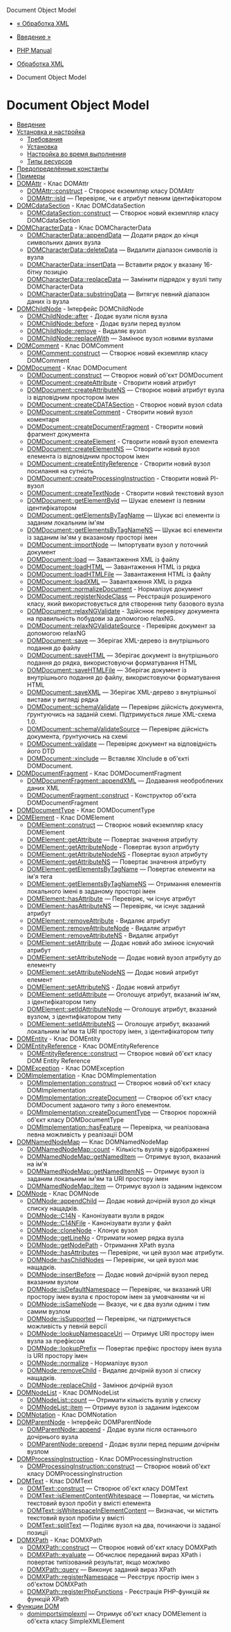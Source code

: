 Document Object Model

-   [« Обработка XML](refs.xml.html)
    
-   [Введение »](intro.dom.html)
    
-   [PHP Manual](index.html)
    
-   [Обработка XML](refs.xml.html)
    
-   Document Object Model
    

# Document Object Model

-   [Введение](intro.dom.html)
-   [Установка и настройка](dom.setup.html)
    -   [Требования](dom.requirements.html)
    -   [Установка](dom.installation.html)
    -   [Настройка во время выполнения](dom.configuration.html)
    -   [Типы ресурсов](dom.resources.html)
-   [Предопределённые константы](dom.constants.html)
-   [Примеры](dom.examples.html)
-   [DOMAttr](class.domattr.html) - Клас DOMAttr
    -   [DOMAttr::construct](domattr.construct.html) - Створює екземпляр класу DOMAttr
    -   [DOMAttr::isId](domattr.isid.html) — Перевіряє, чи є атрибут певним ідентифікатором
-   [DOMCdataSection](class.domcdatasection.html) - Клас DOMCdataSection
    -   [DOMCdataSection::construct](domcdatasection.construct.html) — Створює новий екземпляр класу DOMCdataSection
-   [DOMCharacterData](class.domcharacterdata.html) - Клас DOMCharacterData
    -   [DOMCharacterData::appendData](domcharacterdata.appenddata.html) — Додати рядок до кінця символьних даних вузла
    -   [DOMCharacterData::deleteData](domcharacterdata.deletedata.html) — Видалити діапазон символів із вузла
    -   [DOMCharacterData::insertData](domcharacterdata.insertdata.html) — Вставити рядок у вказану 16-бітну позицію
    -   [DOMCharacterData::replaceData](domcharacterdata.replacedata.html) — Замінити підрядок у вузлі типу DOMCharacterData
    -   [DOMCharacterData::substringData](domcharacterdata.substringdata.html) — Витягує певний діапазон даних із вузла
-   [DOMChildNode](class.domchildnode.html) - Інтерфейс DOMChildNode
    -   [DOMChildNode::after](domchildnode.after.html) - Додає вузли після вузла
    -   [DOMChildNode::before](domchildnode.before.html) - Додає вузли перед вузлом
    -   [DOMChildNode::remove](domchildnode.remove.html) - Видаляє вузол
    -   [DOMChildNode::replaceWith](domchildnode.replacewith.html) — Замінює вузол новими вузлами
-   [DOMComment](class.domcomment.html) - Клас DOMComment
    -   [DOMComment::construct](domcomment.construct.html) — Створює новий екземпляр класу DOMComment
-   [DOMDocument](class.domdocument.html) - Клас DOMDocument
    -   [DOMDocument::construct](domdocument.construct.html) — Створює новий об'єкт DOMDocument
    -   [DOMDocument::createAttribute](domdocument.createattribute.html) - Створити новий атрибут
    -   [DOMDocument::createAttributeNS](domdocument.createattributens.html) — Створює новий атрибут вузла із відповідним простором імен
    -   [DOMDocument::createCDATASection](domdocument.createcdatasection.html) - Створює новий вузол cdata
    -   [DOMDocument::createComment](domdocument.createcomment.html) - Створити новий вузол коментаря
    -   [DOMDocument::createDocumentFragment](domdocument.createdocumentfragment.html) - Створити новий фрагмент документа
    -   [DOMDocument::createElement](domdocument.createelement.html) - Створити новий вузол елемента
    -   [DOMDocument::createElementNS](domdocument.createelementns.html) — Створити новий вузол елемента із відповідним простором імен
    -   [DOMDocument::createEntityReference](domdocument.createentityreference.html) - Створити новий вузол посилання на сутність
    -   [DOMDocument::createProcessingInstruction](domdocument.createprocessinginstruction.html) - Створити новий PI-вузол
    -   [DOMDocument::createTextNode](domdocument.createtextnode.html) - Створити новий текстовий вузол
    -   [DOMDocument::getElementById](domdocument.getelementbyid.html) — Шукає елемент із певним ідентифікатором
    -   [DOMDocument::getElementsByTagName](domdocument.getelementsbytagname.html) — Шукає всі елементи із заданим локальним ім'ям
    -   [DOMDocument::getElementsByTagNameNS](domdocument.getelementsbytagnamens.html) — Шукає всі елементи із заданим ім'ям у вказаному просторі імен
    -   [DOMDocument::importNode](domdocument.importnode.html) — Імпортувати вузол у поточний документ
    -   [DOMDocument::load](domdocument.load.html) — Завантаження XML із файлу
    -   [DOMDocument::loadHTML](domdocument.loadhtml.html) — Завантаження HTML із рядка
    -   [DOMDocument::loadHTMLFile](domdocument.loadhtmlfile.html) — Завантаження HTML із файлу
    -   [DOMDocument::loadXML](domdocument.loadxml.html) — Завантаження XML із рядка
    -   [DOMDocument::normalizeDocument](domdocument.normalizedocument.html) - Нормалізує документ
    -   [DOMDocument::registerNodeClass](domdocument.registernodeclass.html) — Реєстрація розширеного класу, який використовується для створення типу базового вузла
    -   [DOMDocument::relaxNGValidate](domdocument.relaxngvalidate.html) - Здійснює перевірку документа на правильність побудови за допомогою relaxNG.
    -   [DOMDocument::relaxNGValidateSource](domdocument.relaxngvalidatesource.html) - Перевіряє документ за допомогою relaxNG
    -   [DOMDocument::save](domdocument.save.html) — Зберігає XML-дерево із внутрішнього подання до файлу
    -   [DOMDocument::saveHTML](domdocument.savehtml.html) — Зберігає документ із внутрішнього подання до рядка, використовуючи форматування HTML
    -   [DOMDocument::saveHTMLFile](domdocument.savehtmlfile.html) — Зберігає документ із внутрішнього подання до файлу, використовуючи форматування HTML
    -   [DOMDocument::saveXML](domdocument.savexml.html) — Зберігає XML-дерево з внутрішньої вистави у вигляді рядка
    -   [DOMDocument::schemaValidate](domdocument.schemavalidate.html) — Перевіряє дійсність документа, ґрунтуючись на заданій схемі. Підтримується лише XML-схема 1.0.
    -   [DOMDocument::schemaValidateSource](domdocument.schemavalidatesource.html) — Перевіряє дійсність документа, ґрунтуючись на схемі
    -   [DOMDocument::validate](domdocument.validate.html) — Перевіряє документ на відповідність його DTD
    -   [DOMDocument::xinclude](domdocument.xinclude.html) — Вставляє XInclude в об'єкті DOMDocument.
-   [DOMDocumentFragment](class.domdocumentfragment.html) - Клас DOMDocumentFragment
    -   [DOMDocumentFragment::appendXML](domdocumentfragment.appendxml.html) — Додавання необроблених даних XML
    -   [DOMDocumentFragment::construct](domdocumentfragment.construct.html) - Конструктор об'єкта DOMDocumentFragment
-   [DOMDocumentType](class.domdocumenttype.html) - Клас DOMDocumentType
-   [DOMElement](class.domelement.html) - Клас DOMElement
    -   [DOMElement::construct](domelement.construct.html) — Створює новий екземпляр класу DOMElement
    -   [DOMElement::getAttribute](domelement.getattribute.html) — Повертає значення атрибуту
    -   [DOMElement::getAttributeNode](domelement.getattributenode.html) - Повертає вузол атрибуту
    -   [DOMElement::getAttributeNodeNS](domelement.getattributenodens.html) - Повертає вузол атрибуту
    -   [DOMElement::getAttributeNS](domelement.getattributens.html) — Повертає значення атрибуту
    -   [DOMElement::getElementsByTagName](domelement.getelementsbytagname.html) — Повертає елементи на ім'я тега
    -   [DOMElement::getElementsByTagNameNS](domelement.getelementsbytagnamens.html) — Отримання елементів локального імені в заданому просторі імен
    -   [DOMElement::hasAttribute](domelement.hasattribute.html) — Перевіряє, чи існує атрибут
    -   [DOMElement::hasAttributeNS](domelement.hasattributens.html) — Перевіряє, чи існує заданий атрибут
    -   [DOMElement::removeAttribute](domelement.removeattribute.html) - Видаляє атрибут
    -   [DOMElement::removeAttributeNode](domelement.removeattributenode.html) - Видаляє атрибут
    -   [DOMElement::removeAttributeNS](domelement.removeattributens.html) - Видаляє атрибут
    -   [DOMElement::setAttribute](domelement.setattribute.html) — Додає новий або змінює існуючий атрибут
    -   [DOMElement::setAttributeNode](domelement.setattributenode.html) — Додає новий вузол атрибуту до елементу
    -   [DOMElement::setAttributeNodeNS](domelement.setattributenodens.html) — Додає новий атрибут елемент
    -   [DOMElement::setAttributeNS](domelement.setattributens.html) - Додає новий атрибут
    -   [DOMElement::setIdAttribute](domelement.setidattribute.html) — Оголошує атрибут, вказаний ім'ям, з ідентифікатором типу
    -   [DOMElement::setIdAttributeNode](domelement.setidattributenode.html) — Оголошує атрибут, вказаний вузлом, з ідентифікатором типу
    -   [DOMElement::setIdAttributeNS](domelement.setidattributens.html) — Оголошує атрибут, вказаний локальним ім'ям та URI простору імен, з ідентифікатором типу
-   [DOMEntity](class.domentity.html) - Клас DOMEntity
-   [DOMEntityReference](class.domentityreference.html) - Клас DOMEntityReference
    -   [DOMEntityReference::construct](domentityreference.construct.html) — Створює новий об'єкт класу DOM Entity Reference
-   [DOMException](class.domexception.html) - Клас DOMException
-   [DOMImplementation](class.domimplementation.html) - Клас DOMImplementation
    -   [DOMImplementation::construct](domimplementation.construct.html) — Створює новий об'єкт класу DOMImplementation
    -   [DOMImplementation::createDocument](domimplementation.createdocument.html) — Створює об'єкт класу DOMDocument заданого типу з його елементом.
    -   [DOMImplementation::createDocumentType](domimplementation.createdocumenttype.html) — Створює порожній об'єкт класу DOMDocumentType
    -   [DOMImplementation::hasFeature](domimplementation.hasfeature.html) — Перевірка, чи реалізована певна можливість у реалізації DOM
-   [DOMNamedNodeMap](class.domnamednodemap.html) — Клас DOMNamedNodeMap
    -   [DOMNamedNodeMap::count](domnamednodemap.count.html) - Кількість вузлів у відображенні
    -   [DOMNamedNodeMap::getNamedItem](domnamednodemap.getnameditem.html) — Отримує вузол, вказаний на ім'я
    -   [DOMNamedNodeMap::getNamedItemNS](domnamednodemap.getnameditemns.html) — Отримує вузол із заданим локальним ім'ям та URI простору імен
    -   [DOMNamedNodeMap::item](domnamednodemap.item.html) — Отримує вузол із заданим індексом
-   [DOMNode](class.domnode.html) - Клас DOMNode
    -   [DOMNode::appendChild](domnode.appendchild.html) — Додає новий дочірній вузол до кінця списку нащадків.
    -   [DOMNode::C14N](domnode.c14n.html) - Канонізувати вузли в рядок
    -   [DOMNode::C14NFile](domnode.c14nfile.html) - Канонізувати вузли у файл
    -   [DOMNode::cloneNode](domnode.clonenode.html) - Клонує вузол
    -   [DOMNode::getLineNo](domnode.getlineno.html) - Отримати номер рядка вузла
    -   [DOMNode::getNodePath](domnode.getnodepath.html) - Отримання XPath вузла
    -   [DOMNode::hasAttributes](domnode.hasattributes.html) — Перевіряє, чи цей вузол має атрибути.
    -   [DOMNode::hasChildNodes](domnode.haschildnodes.html) — Перевіряє, чи цей вузол має нащадків.
    -   [DOMNode::insertBefore](domnode.insertbefore.html) — Додає новий дочірній вузол перед вказаним вузлом
    -   [DOMNode::isDefaultNamespace](domnode.isdefaultnamespace.html) — Перевіряє, чи вказаний URI простору імен вузла є простором імен за умовчанням чи ні
    -   [DOMNode::isSameNode](domnode.issamenode.html) — Вказує, чи є два вузли одним і тим самим вузлом
    -   [DOMNode::isSupported](domnode.issupported.html) — Перевіряє, чи підтримується можливість у певній версії
    -   [DOMNode::lookupNamespaceUri](domnode.lookupnamespaceuri.html) — Отримує URI простору імен вузла за префіксом
    -   [DOMNode::lookupPrefix](domnode.lookupprefix.html) — Повертає префікс простору імен вузла із URI простору імен
    -   [DOMNode::normalize](domnode.normalize.html) - Нормалізує вузол
    -   [DOMNode::removeChild](domnode.removechild.html) - Видаляє дочірній вузол зі списку нащадків.
    -   [DOMNode::replaceChild](domnode.replacechild.html) - Замінює дочірній вузол
-   [DOMNodeList](class.domnodelist.html) - Клас DOMNodeList
    -   [DOMNodeList::count](domnodelist.count.html) — Отримати кількість вузлів у списку
    -   [DOMNodeList::item](domnodelist.item.html) — Отримує вузол із заданим індексом
-   [DOMNotation](class.domnotation.html) - Клас DOMNotation
-   [DOMParentNode](class.domparentnode.html) - Інтерфейс DOMParentNode
    -   [DOMParentNode::append](domparentnode.append.html) - Додає вузли після останнього дочірнього вузла
    -   [DOMParentNode::prepend](domparentnode.prepend.html) - Додає вузли перед першим дочірнім вузлом
-   [DOMProcessingInstruction](class.domprocessinginstruction.html) - Клас DOMProcessingInstruction
    -   [DOMProcessingInstruction::construct](domprocessinginstruction.construct.html) — Створює новий об'єкт класу DOMProcessingInstruction
-   [DOMText](class.domtext.html) - Клас DOMText
    -   [DOMText::construct](domtext.construct.html) — Створює об'єкт класу DOMText
    -   [DOMText::isElementContentWhitespace](domtext.iselementcontentwhitespace.html) — Повертає, чи містить текстовий вузол пробіл у вмісті елемента
    -   [DOMText::isWhitespaceInElementContent](domtext.iswhitespaceinelementcontent.html) — Визначає, чи містить текстовий вузол пробіли у вмісті
    -   [DOMText::splitText](domtext.splittext.html) — Поділяє вузол на два, починаючи із заданої позиції
-   [DOMXPath](class.domxpath.html) - Клас DOMXPath
    -   [DOMXPath::construct](domxpath.construct.html) — Створює новий об'єкт класу DOMXPath
    -   [DOMXPath::evaluate](domxpath.evaluate.html) — Обчислює переданий вираз XPath і повертає типізований результат, якщо можливо
    -   [DOMXPath::query](domxpath.query.html) — Виконує заданий вираз XPath
    -   [DOMXPath::registerNamespace](domxpath.registernamespace.html) — Реєструє простір імен з об'єктом DOMXPath
    -   [DOMXPath::registerPhpFunctions](domxpath.registerphpfunctions.html) - Реєстрація PHP-функцій як функцій XPath
-   [Функции DOM](ref.dom.html)
    -   [domimportsimplexml](function.dom-import-simplexml.html) — Отримує об'єкт класу DOMElement із об'єкта класу SimpleXMLElement